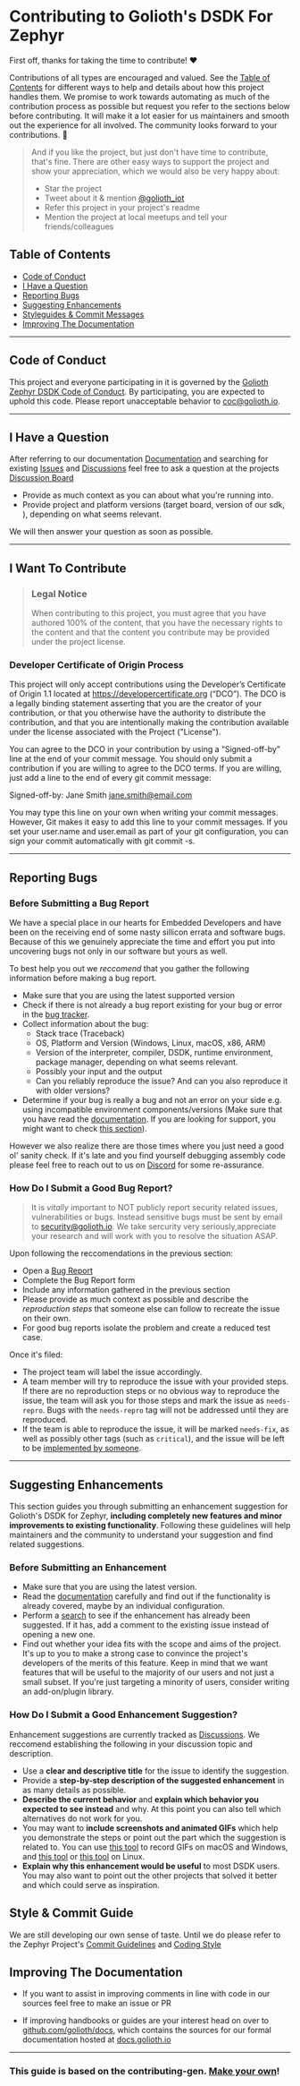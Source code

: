 <!-- omit in toc -->
# Contributing to Golioth's DSDK For Zephyr

First off, thanks for taking the time to contribute! ❤️

Contributions of all types are encouraged and valued. See the [Table of Contents](#table-of-contents) for different ways to help and details about how this project handles them. We promise to work towards automating as much of the contribution process as possible but request you refer to the sections below before contributing. It will make it a lot easier for us maintainers and smooth out the experience for all involved. The community looks forward to your contributions. 🎉

> And if you like the project, but just don't have time to contribute, that's fine. There are other easy ways to support the project and show your appreciation, which we would also be very happy about:
> - Star the project
> - Tweet about it & mention [@golioth_iot](https://twitter.com/golioth_iot)
> - Refer this project in your project's readme
> - Mention the project at local meetups and tell your friends/colleagues

<!-- omit in toc -->
## Table of Contents

- [Code of Conduct](#code-of-conduct)
- [I Have a Question](#i-have-a-question)
- [Reporting Bugs](#reporting-bugs)
- [Suggesting Enhancements](#suggesting-enhancements)
- [Styleguides & Commit Messages](#styleguides-&-commit-messages)
- [Improving The Documentation](#improving-the-documentation)

---
## Code of Conduct

This project and everyone participating in it is governed by the
[Golioth Zephyr DSDK Code of Conduct](https://github.com/golioth/golioth-zephyr-sdk/blob/master/CODE_OF_CONDUCT.md).
By participating, you are expected to uphold this code. Please report unacceptable behavior
to <coc@golioth.io>.

---
## I Have a Question

After referring to our documentation [Documentation](https://docs.golioth.io) and searching for existing [Issues](https://github.com/golioth/golioth-zephyr-sdk/issues) and [Discussions](https://github.com/golioth/golioth-zephyr-sdk/discussions) feel free to ask a question at the projects [Discussion Board](https://github.com/golioth/golioth-zephyr-sdk/discussions/new?category=q-a)
- Provide as much context as you can about what you're running into.
- Provide project and platform versions (target board, version of our sdk, ), depending on what seems relevant.

We will then answer your question as soon as possible.

---
## I Want To Contribute

> ### Legal Notice <!-- omit in toc -->
> When contributing to this project, you must agree that you have authored 100% of the content, that you have the necessary rights to the content and that the content you contribute may be provided under the project license.

### Developer Certificate of Origin Process
This project will only accept contributions using the Developer’s Certificate of Origin 1.1 located at https://developercertificate.org (“DCO”). The DCO is a legally binding statement asserting that you are the creator of your contribution, or that you otherwise have the authority to distribute the contribution, and that you are intentionally making the contribution available under the license associated with the Project ("License").

You can agree to the DCO in your contribution by using a “Signed-off-by” line at the end of your commit message. You should only submit a contribution if you are willing to agree to the DCO terms. If you are willing, just add a line to the end of every git commit message:

Signed-off-by: Jane Smith <jane.smith@email.com>

You may type this line on your own when writing your commit messages. However, Git makes it easy to add this line to your commit messages. If you set your user.name and user.email as part of your git configuration, you can sign your commit automatically with git commit -s.

---

## Reporting Bugs

<!-- omit in toc -->
### Before Submitting a Bug Report

We have a special place in our hearts for Embedded Developers and have been on the receiving end of some nasty sillicon errata and software bugs. Because of this we genuinely appreciate the time and effort you put into uncovering bugs not only in our software but yours as well.

To best help you out we *reccomend* that you gather the following information before making a bug report.

- Make sure that you are using the latest supported version
- Check if there is not already a bug report existing for your bug or error in the [bug tracker](https://github.com/golioth/golioth-zephyr-sdk/issues?q=label%3Abug).
- Collect information about the bug:
  - Stack trace (Traceback)
  - OS, Platform and Version (Windows, Linux, macOS, x86, ARM)
  - Version of the interpreter, compiler, DSDK, runtime environment, package manager, depending on what seems relevant.
  - Possibly your input and the output
  - Can you reliably reproduce the issue? And can you also reproduce it with older versions?
- Determine if your bug is really a bug and not an error on your side e.g. using incompatible environment components/versions (Make sure that you have read the [documentation](https://docs.golioth.io). If you are looking for support, you might want to check [this section](#i-have-a-question)).

However we also realize there are those times where you just need a good ol' sanity check. If it's late and you find yourself debugging assembly code please feel free to reach out to us on [Discord](https://discord.com/invite/qKjmvzMVYR) for some re-assurance.


<!-- omit in toc -->
### How Do I Submit a Good Bug Report?

> It is *vitally* important to NOT publicly report security related issues, vulnerabilities or bugs. Instead sensitive bugs must be sent by email to <security@golioth.io>. We take sercurity very seriously,appreciate your research and will work with you to resolve the situation ASAP.
<!-- You may add a PGP key to allow the messages to be sent encrypted as well. -->

Upon following the reccomendations in the previous section:

- Open a [Bug Report](https://github.com/golioth/golioth-zephyr-sdk/issues/new/choose)
- Complete the Bug Report form
- Include any information gathered in the previous section
- Please provide as much context as possible and describe the *reproduction steps* that someone else can follow to recreate the issue on their own.
- For good bug reports isolate the problem and create a reduced test case.

Once it's filed:

- The project team will label the issue accordingly.
- A team member will try to reproduce the issue with your provided steps. If there are no reproduction steps or no obvious way to reproduce the issue, the team will ask you for those steps and mark the issue as `needs-repro`. Bugs with the `needs-repro` tag will not be addressed until they are reproduced.
- If the team is able to reproduce the issue, it will be marked `needs-fix`, as well as possibly other tags (such as `critical`), and the issue will be left to be [implemented by someone](#your-first-code-contribution).

<!-- You might want to create an issue template for bugs and errors that can be used as a guide and that defines the structure of the information to be included. If you do so, reference it here in the description. -->

---
## Suggesting Enhancements

This section guides you through submitting an enhancement suggestion for Golioth's DSDK for Zephyr, **including completely new features and minor improvements to existing functionality**. Following these guidelines will help maintainers and the community to understand your suggestion and find related suggestions.

<!-- omit in toc -->
### Before Submitting an Enhancement

- Make sure that you are using the latest version.
- Read the [documentation](https://docs.golioth.io) carefully and find out if the functionality is already covered, maybe by an individual configuration.
- Perform a [search](https://github.com/golioth/golioth-zephyr-sdk/issues) to see if the enhancement has already been suggested. If it has, add a comment to the existing issue instead of opening a new one.
- Find out whether your idea fits with the scope and aims of the project. It's up to you to make a strong case to convince the project's developers of the merits of this feature. Keep in mind that we want features that will be useful to the majority of our users and not just a small subset. If you're just targeting a minority of users, consider writing an add-on/plugin library.

<!-- omit in toc -->
### How Do I Submit a Good Enhancement Suggestion?

Enhancement suggestions are currently tracked as [Discussions](https://github.com/golioth/golioth-zephyr-sdk/discussions).
We reccomend establishing the following in your discussion topic and description.

- Use a **clear and descriptive title** for the issue to identify the suggestion.
- Provide a **step-by-step description of the suggested enhancement** in as many details as possible.
- **Describe the current behavior** and **explain which behavior you expected to see instead** and why. At this point you can also tell which alternatives do not work for you.
- You may want to **include screenshots and animated GIFs** which help you demonstrate the steps or point out the part which the suggestion is related to. You can use [this tool](https://www.cockos.com/licecap/) to record GIFs on macOS and Windows, and [this tool](https://github.com/colinkeenan/silentcast) or [this tool](https://github.com/GNOME/byzanz) on Linux. <!-- this should only be included if the project has a GUI -->
- **Explain why this enhancement would be useful** to most DSDK users. You may also want to point out the other projects that solved it better and which could serve as inspiration.

<!-- You might want to create an issue template for enhancement suggestions that can be used as a guide and that defines the structure of the information to be included. If you do so, reference it here in the description. -->

## Style & Commit Guide

We are still developing our own sense of taste. Until we do please refer to the Zephyr Project's [Commit Guidelines](https://docs.zephyrproject.org/latest/contribute/index.html#commit-guidelines]) and [Coding Style](https://docs.zephyrproject.org/latest/contribute/index.html#coding-style)


## Improving The Documentation

- If you want to assist in improving comments in line with code in our sources feel free to make an issue or PR

- If improving handbooks or guides are your interest head on over to [github.com/golioth/docs](https://github.com/golioth/docs), which contains the sources for our formal documentation hosted at [docs.golioth.io](https://docs.golioth.io/)

----
### This guide is based on the **contributing-gen**. [Make your own](https://github.com/bttger/contributing-gen)!
